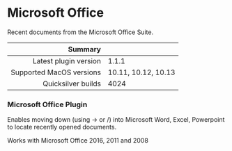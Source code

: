 # Microsoft Office

Recent documents from the Microsoft Office Suite.

 Summary                  | &nbsp; 
-------------------------:|:--------------------
 Latest plugin version    | 1.1.1
 Supported MacOS versions | 10.11, 10.12, 10.13
 Quicksilver builds       | 4024


### Microsoft Office Plugin

Enables moving down (using → or /) into Microsoft Word, Excel, Powerpoint to
locate recently opened documents.

Works with Microsoft Office 2016, 2011 and 2008